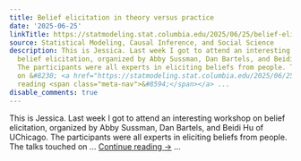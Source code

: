 ```yaml
---
title: Belief elicitation in theory versus practice
date: '2025-06-25'
linkTitle: https://statmodeling.stat.columbia.edu/2025/06/25/belief-elicitation-in-theory-versus-practice/
source: Statistical Modeling, Causal Inference, and Social Science
description: This is Jessica. Last week I got to attend an interesting workshop on
  belief elicitation, organized by Abby Sussman, Dan Bartels, and Beidi Hu of UChicago.
  The participants were all experts in eliciting beliefs from people. The talks touched
  on &#8230; <a href="https://statmodeling.stat.columbia.edu/2025/06/25/belief-elicitation-in-theory-versus-practice/">Continue
  reading <span class="meta-nav">&#8594;</span></a> ...
disable_comments: true
---
```

This is Jessica. Last week I got to attend an interesting workshop on belief elicitation, organized by Abby Sussman, Dan Bartels, and Beidi Hu of UChicago. The participants were all experts in eliciting beliefs from people. The talks touched on &#8230; <a href="https://statmodeling.stat.columbia.edu/2025/06/25/belief-elicitation-in-theory-versus-practice/">Continue reading <span class="meta-nav">&#8594;</span></a> ...